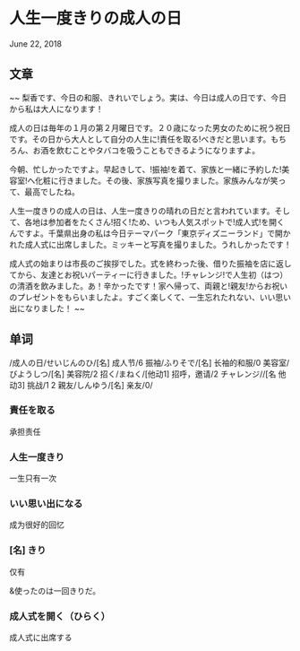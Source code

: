 # 人生一度きりの成人の日
June 22, 2018

## 文章
~~
梨香です、今日の和服、きれいでしょう。実は、今日は成人の日です、今日から私は大人になります！ 

成人の日は毎年の１月の第２月曜日です。２０歳になった男女のために祝う祝日です。その日から大人として自分の人生に!責任を取る!べきだと思います。もちろん、お酒を飲むことやタバコを吸うこともできるようになりますよ。 

今朝、忙しかったですよ。早起きして、!振袖!を着て、家族と一緒に予約した!美容室!へ化粧に行きました。その後、家族写真を撮りました。家族みんなが笑って、最高でしたね。 

人生一度きりの成人の日は、人生一度きりの晴れの日だと言われています。そして、各地は参加者をたくさん!招く!ため、いつも人気スポットで!成人式!を開くんですよ。千葉県出身の私は今日テーマパーク「東京ディズニーランド」で開かれた成人式に出席しました。ミッキーと写真を撮りました。うれしかったです！ 

成人式の始まりは市長のご挨拶でした。式を終わった後、借りた振袖を店に返してから、友達とお祝いパーティーに行きました。!チャレンジ!で人生初（はつ）の清酒を飲みました。あ！辛かったです！家へ帰って、両親と!親友!からお祝いのプレゼントをもらいましたよ。すごく楽しくて、一生忘れたれない、いい思い出になりました！ 
~~

## 单词
/成人の日/せいじんのひ/[名] 成人节/6
振袖/ふりそで/[名] 长袖的和服/0
美容室/びようしつ/[名] 美容院/2
招く/まねく/[他动1] 招呼，邀请/2
チャレンジ//[名 他动3] 挑战/1 2
親友/しんゆう/[名] 亲友/0/

### 責任を取る
承担责任

### 人生一度きり
一生只有一次

### いい思い出になる
成为很好的回忆

### [名] きり
仅有

&使ったのは一回きりだ。

### 成人式を開く（ひらく）
成人式に出席する
